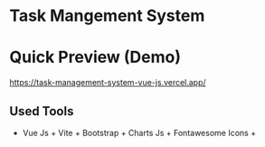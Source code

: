# Task Mangement System

# Quick Preview (Demo)
https://task-management-system-vue-js.vercel.app/

## Used Tools
- Vue Js + Vite + Bootstrap + Charts Js + Fontawesome Icons +

  
